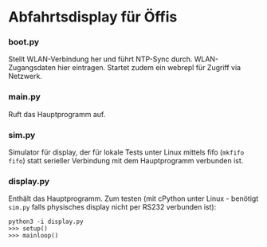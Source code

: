 Abfahrtsdisplay für Öffis
=========================

### boot.py
Stellt WLAN-Verbindung her und führt NTP-Sync durch.
WLAN-Zugangsdaten hier eintragen.
Startet zudem ein webrepl für Zugriff via Netzwerk.

### main.py
Ruft das Hauptprogramm auf.

### sim.py
Simulator für display, der für lokale Tests unter Linux mittels fifo (`mkfifo fifo`)
statt serieller Verbindung mit dem Hauptprogramm verbunden ist.

### display.py
Enthält das Hauptprogramm.
Zum testen (mit cPython unter Linux - benötigt `sim.py` falls physisches display nicht per RS232 verbunden ist):
```
python3 -i display.py
>>> setup()
>>> mainloop()
```
